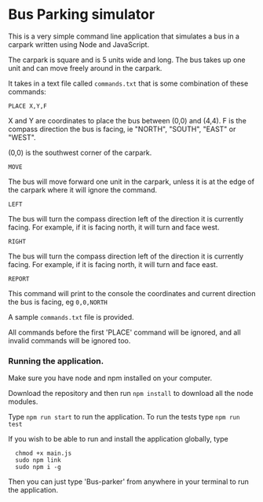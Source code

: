 # Bus Parking simulator

This is a very simple command line application that simulates a bus in a carpark written using Node and JavaScript.

The carpark is square and is 5 units wide and long. The bus takes up one unit and can move freely around in the carpark.

It takes in a text file called `commands.txt` that is some combination of these commands:

`PLACE X,Y,F`

X and Y are coordinates to place the bus between (0,0) and (4,4). F is the compass direction the bus is facing, ie "NORTH", "SOUTH", "EAST" or "WEST".

(0,0) is the southwest corner of the carpark.

`MOVE`

The bus will move forward one unit in the carpark, unless it is at the edge of the carpark where it will ignore the command.

`LEFT`

The bus will turn the compass direction left of the direction it is currently facing. For example, if it is facing north, it will turn and face west.

`RIGHT`

The bus will turn the compass direction left of the direction it is currently facing. For example, if it is facing north, it will turn and face east.

`REPORT`

This command will print to the console the coordinates and current direction the bus is facing, eg `0,0,NORTH`

A sample `commands.txt` file is provided.

All commands before the first 'PLACE' command will be ignored, and all invalid commands will be ignored too.

### Running the application.

Make sure you have node and npm installed on your computer.

Download the repository and then run `npm install` to download all the node modules.

Type `npm run start` to run the application.
To run the tests type `npm run test`

If you wish to be able to run and install the application globally, type
```
  chmod +x main.js
  sudo npm link
  sudo npm i -g
```

Then you can just type 'Bus-parker' from anywhere in your terminal to run the application.
